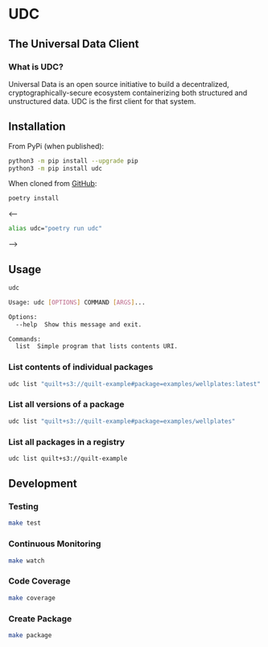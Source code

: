 # UDC

## The Universal Data Client

### What is UDC?

Universal Data is an open source initiative to build a decentralized, cryptographically-secure ecosystem containerizing both structured and unstructured data.  UDC is the first client for that system.

## Installation

From PyPi (when published):

<!--pytest-codeblocks:skip-->
```bash
python3 -m pip install --upgrade pip
python3 -m pip install udc
```

When cloned from [GitHub](https://github.com/data-yaml/udc):

```bash
poetry install
```

<--

```bash
alias udc="poetry run udc"
```
-->

## Usage

```bash
udc
```

<!--pytest-codeblocks:expected-output-->
```bash
Usage: udc [OPTIONS] COMMAND [ARGS]...

Options:
  --help  Show this message and exit.

Commands:
  list  Simple program that lists contents URI.
```

### List contents of individual packages

```bash
udc list "quilt+s3://quilt-example#package=examples/wellplates:latest"
```

### List all versions of a package

```bash
udc list "quilt+s3://quilt-example#package=examples/wellplates"
```

### List all packages in a registry

```bash
udc list quilt+s3://quilt-example
```

## Development

### Testing

<!--pytest-codeblocks:skip-->
```bash
make test
```

### Continuous Monitoring

<!--pytest-codeblocks:skip-->
```bash
make watch
```

### Code Coverage

<!--pytest-codeblocks:skip-->
```bash
make coverage
```

### Create Package

<!--pytest-codeblocks:skip-->
```bash
make package
```
